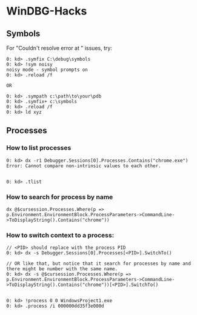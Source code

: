 # WinDBG-Hacks

## Symbols

For "Couldn't resolve error at " issues, try:  
```
0: kd> .symfix C:\debug\symbols
0: kd> !sym noisy
noisy mode - symbol prompts on
0: kd> .reload /f  

OR

0: kd> .sympath c:\path\to\your\pdb
0: kd> .symfix+ c:\symbols
0: kd> .reload /f
0: kd> ld xyz
```  


## Processes
### How to list processes  
```
0: kd> dx -r1 Debugger.Sessions[0].Processes.Contains("chrome.exe")
Error: Cannot compare non-intrinsic values to each other.  


0: kd> .tlist
```

### How to search for process by name
```
dx @$cursession.Processes.Where(p => p.Environment.EnvironmentBlock.ProcessParameters->CommandLine->ToDisplayString().Contains("chrome"))
```  

### How to switch context to a process:   
```
// <PID> should replace with the process PID
0: kd> dx -s Debugger.Sessions[0].Processes[<PID>].SwitchTo()   

// OR like that, but notice that it search for processes by name and there might be number with the same name. 
0: kd> dx -s @$cursession.Processes.Where(p => p.Environment.EnvironmentBlock.ProcessParameters->CommandLine->ToDisplayString().Contains("chrome"))[<PID>].SwitchTo()


0: kd> !process 0 0 WindowsProject1.exe
0: kd> .process /i 000000dd35f3e000d

```


